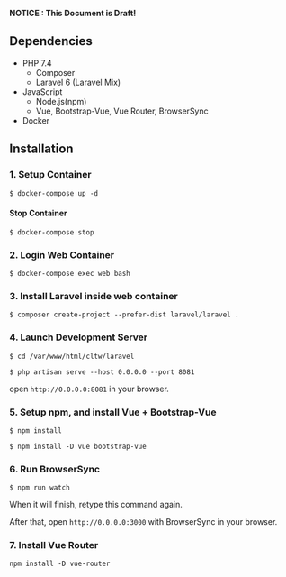 **NOTICE : This Document is Draft!**

## Dependencies
- PHP 7.4
    - Composer
    - Laravel 6 (Laravel Mix)
- JavaScript
    - Node.js(npm)
    - Vue, Bootstrap-Vue, Vue Router, BrowserSync
- Docker

## Installation

### 1. Setup Container
`$ docker-compose up -d`

#### Stop Container
`$ docker-compose stop`

### 2. Login Web Container
`$ docker-compose exec web bash`

### 3. Install Laravel inside web container
`$ composer create-project --prefer-dist laravel/laravel .`

### 4. Launch Development Server
`$ cd /var/www/html/cltw/laravel`

`$ php artisan serve --host 0.0.0.0 --port 8081`

open `http://0.0.0.0:8081` in your browser.

### 5. Setup npm, and install Vue + Bootstrap-Vue
`$ npm install`

`$ npm install -D vue bootstrap-vue`

### 6. Run BrowserSync

`$ npm run watch`

When it will finish, retype this command again.

After that, open `http://0.0.0.0:3000` with BrowserSync in your browser.

### 7. Install Vue Router

`npm install -D vue-router`